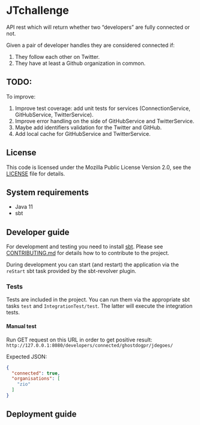 # JTchallenge #

API rest which will return whether two “developers” are fully connected or not. 

Given a pair of developer handles they are considered connected if:
1) They follow each other on Twitter.
2) They have at least a Github organization in common.

## TODO:
To improve:
1) Improve test coverage: add unit tests for services (ConnectionService, GitHubService, TwitterService).
2) Improve error handling on the side of GitHubService and TwitterService. 
3) Maybe add identifiers validation for the Twitter and GitHub.
4) Add local cache for GitHubService and TwitterService.

## License ##

This code is licensed under the Mozilla Public License Version 2.0, see the
[LICENSE](JTchallenge/LICENSEenge/LICENSE) file for details.

## System requirements ##

- Java 11
- sbt

## Developer guide ##

For development and testing you need to install [sbt](http://www.scala-sbt.org/).
Please see [CONTRIBUTING.md](JTchallenge/CONTRIBUTING.mdTRIBUTING.md) for details how to to contribute
to the project.

During development you can start (and restart) the application via the `reStart`
sbt task provided by the sbt-revolver plugin.

### Tests ###

Tests are included in the project. You can run them via the appropriate sbt tasks
`test` and `IntegrationTest/test`. The latter will execute the integration tests.


#### Manual test
Run GET request on this URL in order to get positive result:
```http://127.0.0.1:8080/developers/connected/ghostdogpr/jdegoes/```

Expected JSON:
```json
{
  "connected": true,
  "organisations": [
    "zio"
  ]
}
```

## Deployment guide ##

